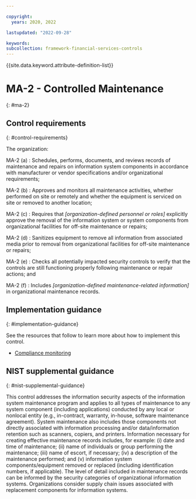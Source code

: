 ```yaml
---

copyright:
  years: 2020, 2022

lastupdated: "2022-09-28"

keywords: 
subcollection: framework-financial-services-controls
---
```


{{site.data.keyword.attribute-definition-list}}

         
# MA-2 - Controlled Maintenance
{: #ma-2}

## Control requirements
{: #control-requirements}

The organization:

MA-2 (a)
    : Schedules, performs, documents, and reviews records of maintenance and repairs on information system components in accordance with manufacturer or vendor specifications and/or organizational requirements;

MA-2 (b)
    : Approves and monitors all maintenance activities, whether performed on site or remotely and whether the equipment is serviced on site or removed to another location;

MA-2 (c)
    : Requires that _[organization-defined personnel or roles]_ explicitly approve the removal of the information system or system components from organizational facilities for off-site maintenance or repairs;

MA-2 (d)
    : Sanitizes equipment to remove all information from associated media prior to removal from organizational facilities for off-site maintenance or repairs;

MA-2 (e)
    : Checks all potentially impacted security controls to verify that the controls are still functioning properly following maintenance or repair actions; and

MA-2 (f)
    : Includes _[organization-defined maintenance-related information]_ in organizational maintenance records.

## Implementation guidance
{: #implementation-guidance}

See the resources that follow to learn more about how to implement this control.

- [Compliance monitoring](/docs/framework-financial-services?topic=framework-financial-services-shared-monitoring-compliance)

## NIST supplemental guidance
{: #nist-supplemental-guidance}

This control addresses the information security aspects of the information system maintenance program and applies to all types of maintenance to any system component (including applications) conducted by any local or nonlocal entity (e.g., in-contract, warranty, in-house, software maintenance agreement). System maintenance also includes those components not directly associated with information processing and/or data/information retention such as scanners, copiers, and printers. Information necessary for creating effective maintenance records includes, for example: (i) date and time of maintenance; (ii) name of individuals or group performing the maintenance; (iii) name of escort, if necessary; (iv) a description of the maintenance performed; and (v) information system components/equipment removed or replaced (including identification numbers, if applicable). The level of detail included in maintenance records can be informed by the security categories of organizational information systems. Organizations consider supply chain issues associated with replacement components for information systems.



